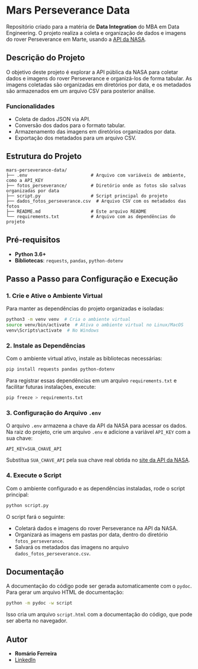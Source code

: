 # Mars Perseverance Data

Repositório criado para a matéria de **Data Integration** do MBA em Data Engineering. O projeto realiza a coleta e organização de dados e imagens do rover Perseverance em Marte, usando a [API da NASA](https://api.nasa.gov/).

## Descrição do Projeto

O objetivo deste projeto é explorar a API pública da NASA para coletar dados e imagens do rover Perseverance e organizá-los de forma tabular. As imagens coletadas são organizadas em diretórios por data, e os metadados são armazenados em um arquivo CSV para posterior análise.

### Funcionalidades

- Coleta de dados JSON via API.
- Conversão dos dados para o formato tabular.
- Armazenamento das imagens em diretórios organizados por data.
- Exportação dos metadados para um arquivo CSV.

## Estrutura do Projeto

```plaintext
mars-perseverance-data/
├── .env                        # Arquivo com variáveis de ambiente, como a API_KEY
├── fotos_perseverance/         # Diretório onde as fotos são salvas organizadas por data
├── script.py                   # Script principal do projeto
├── dados_fotos_perseverance.csv  # Arquivo CSV com os metadados das fotos
├── README.md                   # Este arquivo README
└── requirements.txt            # Arquivo com as dependências do projeto
```

## Pré-requisitos

- **Python 3.6+**
- **Bibliotecas**: `requests`, `pandas`, `python-dotenv`

## Passo a Passo para Configuração e Execução

### 1. Crie e Ative o Ambiente Virtual

Para manter as dependências do projeto organizadas e isoladas:

```bash
python3 -m venv venv  # Cria o ambiente virtual
source venv/bin/activate  # Ativa o ambiente virtual no Linux/MacOS
venv\Scripts\activate  # No Windows
```

### 2. Instale as Dependências

Com o ambiente virtual ativo, instale as bibliotecas necessárias:

```bash
pip install requests pandas python-dotenv
```

Para registrar essas dependências em um arquivo `requirements.txt` e facilitar futuras instalações, execute:

```bash
pip freeze > requirements.txt
```

### 3. Configuração do Arquivo `.env`

O arquivo `.env` armazena a chave da API da NASA para acessar os dados. Na raiz do projeto, crie um arquivo `.env` e adicione a variável `API_KEY` com a sua chave:

```plaintext
API_KEY=SUA_CHAVE_API
```

Substitua `SUA_CHAVE_API` pela sua chave real obtida no [site da API da NASA](https://api.nasa.gov/).

### 4. Execute o Script

Com o ambiente configurado e as dependências instaladas, rode o script principal:

```bash
python script.py
```

O script fará o seguinte:
- Coletará dados e imagens do rover Perseverance na API da NASA.
- Organizará as imagens em pastas por data, dentro do diretório `fotos_perseverance`.
- Salvará os metadados das imagens no arquivo `dados_fotos_perseverance.csv`.

## Documentação

A documentação do código pode ser gerada automaticamente com o `pydoc`. Para gerar um arquivo HTML de documentação:

```bash
python -m pydoc -w script
```

Isso cria um arquivo `script.html` com a documentação do código, que pode ser aberta no navegador.

## Autor

- **Romário Ferreira**
- [LinkedIn](https://www.linkedin.com/in/rom%C3%A1rio-ferreira-69239659/) 

